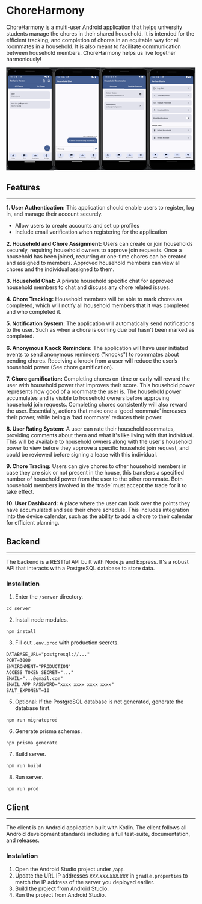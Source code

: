 # ChoreHarmony

ChoreHarmony is a multi-user Android application that helps university students manage the chores in their shared household. It is intended for the efficient tracking, and completion of chores in an equitable way for all roommates in a household. It is also meant to facilitate communication between household members. ChoreHarmony helps us live together harmoniously!

![App Images](images/appimages.png)

## Features

---

**1. User Authentication:** This application should enable users to register, log in, and manage their account securely.

- Allow users to create accounts and set up profiles
- Include email verification when registering for the application

**2. Household and Chore Assignment:** Users can create or join households securely, requiring household owners to approve join requests. Once a household has been joined, recurring or one-time chores can be created and assigned to members. Approved household members can view all chores and the individual assigned to them.

**3. Household Chat:** A private household specific chat for approved household members to chat and discuss any chore related issues.

**4. Chore Tracking:** Household members will be able to mark chores as completed, which will notify all household members that it was completed and who completed it.

**5. Notification System:** The application will automatically send notifications to the user. Such as when a chore is coming due but hasn't been marked as completed.

**6. Anonymous Knock Reminders:** The application will have user initiated events to send anonymous reminders ("knocks") to roommates about pending chores. Receiving a knock from a user will reduce the user’s household power (See chore gamification).

**7. Chore gamification:** Completing chores on-time or early will reward the user with household power that improves their score. This household power represents how good of a roommate the user is. The household power accumulates and is visible to household owners before approving household join requests. Completing chores consistently will also reward the user. Essentially, actions that make one a ‘good roommate’ increases their power, while being a ‘bad roommate’ reduces their power.

**8. User Rating System:** A user can rate their household roommates, providing comments about them and what it's like living with that individual. This will be available to household owners along with the user's household power to view before they approve a specific household join request, and could be reviewed before signing a lease with this individual.

**9. Chore Trading:** Users can give chores to other household members in case they are sick or not present in the house, this transfers a specified number of household power from the user to the other roommate. Both household members involved in the ‘trade’ must accept the trade for it to take effect.

**10. User Dashboard:** A place where the user can look over the points they have accumulated and see their chore schedule. This includes integration into the device calendar, such as the ability to add a chore to their calendar for efficient planning.

## Backend

---

The backend is a RESTful API built with Node.js and Express. It's a robust API that interacts with a PostgreSQL database to store data.

### Installation

1. Enter the `/server` directory.

```
cd server
```

2. Install node modules.

```
npm install
```

3. Fill out `.env.prod` with production secrets.

```
DATABASE_URL="postgresql://..."
PORT=3000
ENVIRONMENT="PRODUCTION"
ACCESS_TOKEN_SECRET="..."
EMAIL="...@gmail.com"
EMAIL_APP_PASSWORD="xxxx xxxx xxxx xxxx"
SALT_EXPONENT=10
```

5. Optional: If the PostgreSQL database is not generated, generate the database first.

```
npm run migrateprod
```

6. Generate prisma schemas.

```
npx prisma generate
```

7. Build server.

```
npm run build
```

8. Run server.

```
npm run prod
```

## Client

---

The client is an Android application built with Kotlin. The client follows all Android development standards including a full test-suite, documentation, and releases.

### Instalation

1. Open the Android Studio project under `/app`.
2. Update the URL IP addresses _xxx.xxx.xxx.xxx_ in `gradle.properties` to match the IP address of the server you deployed earlier.
3. Build the project from Android Studio.
4. Run the project from Android Studio.
